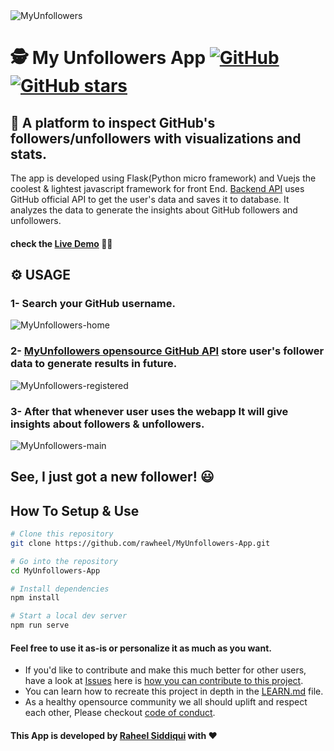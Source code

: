 <img src="https://github.com/rawheel/My-Unfollowers-Vue-App/blob/main/screenshots/cover.jpg" alt="MyUnfollowers">

# 🕵️ My Unfollowers App [![GitHub](https://img.shields.io/github/license/rawheel/my-unfollowers-app?color=blue)](https://img.shields.io/github/license/rawheel/my-unfollowers-app) [![GitHub stars](https://img.shields.io/github/stars/rawheel/My-Unfollowers-App)](https://github.com/rawheel/My-Unfollowers-App/stargazers)

## 🚀 A platform to inspect GitHub's followers/unfollowers with visualizations and stats.
The app is developed using Flask(Python micro framework) and Vuejs the coolest & lightest javascript framework for front End. [Backend API](https://github.com/rawheel/MyUnfollowersApi-GitHub) uses GitHub official API to get the user's data and saves it to database. It analyzes the data to generate the insights about GitHub followers and unfollowers. 
#### check the [Live Demo](https://myunfollowers.herokuapp.com/) 👨‍💻

## ⚙️ USAGE
### 1- Search your GitHub username.
<img src="https://github.com/rawheel/My-Unfollowers-Vue-App/blob/main/screenshots/home.jpg" alt="MyUnfollowers-home">

### 2- [MyUnfollowers opensource GitHub API](https://github.com/rawheel/MyUnfollowersApi-GitHub) store user's follower data to generate results in future.
<img src="https://github.com/rawheel/My-Unfollowers-Vue-App/blob/main/screenshots/registered.jpg" alt="MyUnfollowers-registered">

### 3- After that whenever user uses the webapp It will give insights about followers & unfollowers.
<img src="https://github.com/rawheel/My-Unfollowers-Vue-App/blob/main/screenshots/main.jpg" alt="MyUnfollowers-main">

## See, I just got a new follower! 😃

## How To Setup & Use
``` bash
# Clone this repository
git clone https://github.com/rawheel/MyUnfollowers-App.git

# Go into the repository
cd MyUnfollowers-App

# Install dependencies
npm install

# Start a local dev server
npm run serve
```
#### Feel free to use it as-is or personalize it as much as you want.
- If you'd like to contribute and make this much better for other users, have a look at [Issues](https://github.com/rawheel/MyUnfollowers-App/issues) here is [how you can contribute to this project](https://docs.github.com/en/get-started/quickstart/contributing-to-projects).
- You can learn how to recreate this project in depth in the [LEARN.md](https://github.com/rawheel/MyUnfollowers-App/LEARN.md) file.
- As a healthy opensource community we all should uplift and respect each other, Please checkout [code of conduct](https://github.com/rawheel/MyUnfollowers-App/blob/main/CODE_OF_CONDUCT.md). 


#### This App is developed by [Raheel Siddiqui](https://github.com/rawheel) with :heart:
